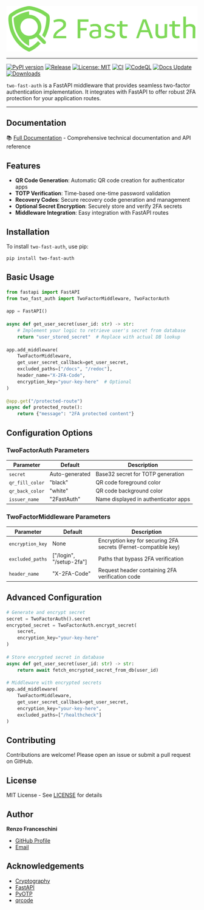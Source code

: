 ![Two-Fast-Auth Logo](docs/assets/big_logo.svg)

---

[![PyPI version](https://badge.fury.io/py/two-fast-auth.svg?cache=none&icon=si%3Apython&icon_color=%23008cb4)](https://badge.fury.io/py/two-fast-auth)
[![Release](https://github.com/rennf93/two-fast-auth/actions/workflows/release.yml/badge.svg)](https://github.com/rennf93/two-fast-auth/actions/workflows/release.yml)
[![License: MIT](https://img.shields.io/badge/License-MIT-yellow.svg)](https://opensource.org/licenses/MIT)
[![CI](https://github.com/rennf93/two-fast-auth/actions/workflows/ci.yml/badge.svg)](https://github.com/rennf93/two-fast-auth/actions/workflows/ci.yml)
[![CodeQL](https://github.com/rennf93/two-fast-auth/actions/workflows/code-ql.yml/badge.svg)](https://github.com/rennf93/two-fast-auth/actions/workflows/code-ql.yml)
[![Docs Update](https://github.com/rennf93/two-fast-auth/actions/workflows/docs.yml/badge.svg)](https://github.com/rennf93/two-fast-auth/actions/workflows/docs.yml)
[![Downloads](https://pepy.tech/badge/two-fast-auth)](https://pepy.tech/project/two-fast-auth)

`two-fast-auth` is a FastAPI middleware that provides seamless two-factor authentication implementation. It integrates with FastAPI to offer robust 2FA protection for your application routes.

---

## Documentation

📚 [Full Documentation](https://rennf93.github.io/two-fast-auth/) - Comprehensive technical documentation and API reference

## Features

- **QR Code Generation**: Automatic QR code creation for authenticator apps
- **TOTP Verification**: Time-based one-time password validation
- **Recovery Codes**: Secure recovery code generation and management
- **Optional Secret Encryption**: Securely store and verify 2FA secrets
- **Middleware Integration**: Easy integration with FastAPI routes

## Installation

To install `two-fast-auth`, use pip:
```bash
pip install two-fast-auth
```

## Basic Usage

```python
from fastapi import FastAPI
from two_fast_auth import TwoFactorMiddleware, TwoFactorAuth

app = FastAPI()

async def get_user_secret(user_id: str) -> str:
    # Implement your logic to retrieve user's secret from database
    return "user_stored_secret"  # Replace with actual DB lookup

app.add_middleware(
    TwoFactorMiddleware,
    get_user_secret_callback=get_user_secret,
    excluded_paths=["/docs", "/redoc"],
    header_name="X-2FA-Code",
    encryption_key="your-key-here"  # Optional
)

@app.get("/protected-route")
async def protected_route():
    return {"message": "2FA protected content"}
```

## Configuration Options

### TwoFactorAuth Parameters

| Parameter           | Default      | Description                                                                 |
|---------------------|--------------|-----------------------------------------------------------------------------|
| `secret`            | Auto-generated| Base32 secret for TOTP generation                                          |
| `qr_fill_color`     | "black"      | QR code foreground color                                                    |
| `qr_back_color`     | "white"      | QR code background color                                                    |
| `issuer_name`       | "2FastAuth"  | Name displayed in authenticator apps                                        |

### TwoFactorMiddleware Parameters

| Parameter           | Default              | Description                                                                 |
|---------------------|----------------------|-----------------------------------------------------------------------------|
| `encryption_key`    | None                 | Encryption key for securing 2FA secrets (Fernet-compatible key)            |
| `excluded_paths`    | ["/login", "/setup-2fa"] | Paths that bypass 2FA verification                                  |
| `header_name`       | "X-2FA-Code"         | Request header containing 2FA verification code                             |

## Advanced Configuration

```python
# Generate and encrypt secret
secret = TwoFactorAuth().secret
encrypted_secret = TwoFactorAuth.encrypt_secret(
    secret,
    encryption_key="your-key-here"
)

# Store encrypted secret in database
async def get_user_secret(user_id: str) -> str:
    return await fetch_encrypted_secret_from_db(user_id)

# Middleware with encrypted secrets
app.add_middleware(
    TwoFactorMiddleware,
    get_user_secret_callback=get_user_secret,
    encryption_key="your-key-here",
    excluded_paths=["/healthcheck"]
)
```

## Contributing

Contributions are welcome! Please open an issue or submit a pull request on GitHub.

## License

MIT License - See [LICENSE](https://github.com/rennf93/two-fast-auth/blob/main/LICENSE) for details

## Author

**Renzo Franceschini**
- [GitHub Profile](https://github.com/rennf93)
- [Email](mailto:rennf93@gmail.com)

## Acknowledgements

- [Cryptography](https://cryptography.io/)
- [FastAPI](https://fastapi.tiangolo.com/)
- [PyOTP](https://pyauth.github.io/pyotp/)
- [qrcode](https://github.com/lincolnloop/python-qrcode)